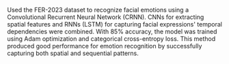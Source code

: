 Used the FER-2023 dataset to recognize facial emotions using a Convolutional Recurrent Neural Network (CRNN). CNNs for extracting spatial features and RNNs (LSTM) for capturing facial expressions' temporal dependencies were combined. With 85% accuracy, the model was trained using Adam optimization and categorical cross-entropy loss. This method produced good performance for emotion recognition by successfully capturing both spatial and sequential patterns.
